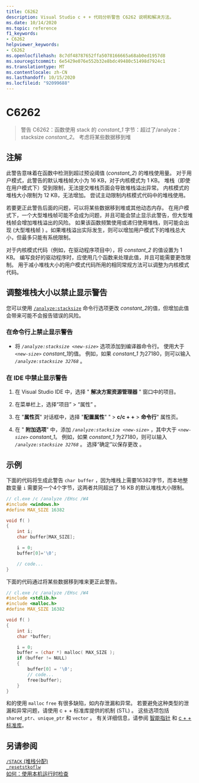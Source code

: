 ```yaml
---
title: C6262
description: Visual Studio c + + 代码分析警告 C6262 说明和解决方法。
ms.date: 10/14/2020
ms.topic: reference
f1_keywords:
- C6262
helpviewer_keywords:
- C6262
ms.openlocfilehash: 8c7df48787652ffa5078166665a68ab0ed1957d8
ms.sourcegitcommit: 6e5429e076e552b32e8bdc49480c51498d7924c1
ms.translationtype: MT
ms.contentlocale: zh-CN
ms.lasthandoff: 10/15/2020
ms.locfileid: "92099688"
---
```

# <a name="c6262"></a>C6262

> 警告 C6262：函数使用 stack 的 *constant_1* 字节：超过了/analyze： stacksize *constant_2*。 考虑将某些数据移到堆

## <a name="remarks"></a>注解

此警告意味着在函数中检测到超过预设阈值 (*constant_2*) 的堆栈使用量。 对于用户模式，此警告的默认堆栈帧大小为 16 KB，对于内核模式为 1 KB。 堆栈（即使在用户模式下）受到限制，无法提交堆栈页面会导致堆栈溢出异常。 内核模式的堆栈大小限制为 12 KB，无法增加。 尝试主动限制内核模式代码中的堆栈使用。

若要更正此警告后面的问题，可以将某些数据移到堆或其他动态内存。 在用户模式下，一个大型堆栈帧可能不会成为问题，并且可能会禁止显示此警告，但大型堆栈帧会增加堆栈溢出的风险。 如果该函数频繁使用或递归使用堆栈，则可能会出现 (大型堆栈帧 ) 。如果堆栈溢出实际发生，则可以增加用户模式下的堆栈总大小，但最多只能有系统限制。

对于内核模式代码（例如，在驱动程序项目中），将 *constant_2* 的值设置为 1 KB。 编写良好的驱动程序时，应使用几个函数来处理此值，并且可能需要更改限制。 用于减小堆栈大小的用户模式代码所用的相同常规方法可以调整为内核模式代码。

## <a name="adjust-the-stack-size-to-suppress-the-warning"></a>调整堆栈大小以禁止显示警告

您可以使用 [`/analyze:stacksize`](../build/reference/analyze-code-analysis.md) 命令行选项更改 *constant_2*的值，但增加此值会带来可能不会报告错误的风险。

### <a name="to-suppress-the-warning-on-the-command-line"></a>在命令行上禁止显示警告

- 将 *`/analyze:stacksize <new-size>`* 选项添加到编译器命令行。 使用大于 *`<new-size>`* *constant_1*的值。 例如，如果 *constant_1* 为27180，则可以输入 *`/analyze:stacksize 32768`* 。

### <a name="to-suppress-the-warning-in-the-ide"></a>在 IDE 中禁止显示警告

1. 在 Visual Studio IDE 中，选择 " **解决方案资源管理器** " 窗口中的项目。

1. 在菜单栏上，选择“项目” > “属性” 。

1. 在 "**属性页**" 对话框中，选择 "**配置属性**" "  >  **c/c + +**  >  **命令行**" 属性页。

1. 在 " **附加选项**" 中，添加 *`/analyze:stacksize <new-size>`* ，其中大于 *`<new-size>`* *constant_1*。 例如，如果 *constant_1* 为27180，则可以输入 *`/analyze:stacksize 32768`* 。 选择“确定”以保存更改  。

## <a name="example"></a>示例

下面的代码将生成此警告 `char buffer` ，因为堆栈上需要16382字节，而本地整数变量 `i` 需要另一个4个字节，这两者共同超出了 16 KB 的默认堆栈大小限制。

```cpp
// cl.exe /c /analyze /EHsc /W4
#include <windows.h>
#define MAX_SIZE 16382

void f( )
{
    int i;
    char buffer[MAX_SIZE];

    i = 0;
    buffer[0]='\0';

    // code...
}
```

下面的代码通过将某些数据移到堆来更正此警告。

```cpp
// cl.exe /c /analyze /EHsc /W4
#include <stdlib.h>
#include <malloc.h>
#define MAX_SIZE 16382

void f( )
{
    int i;
    char *buffer;

    i = 0;
    buffer = (char *) malloc( MAX_SIZE );
    if (buffer != NULL)
    {
        buffer[0] = '\0';
        // code...
        free(buffer);
    }
}
```

和的使用 `malloc` `free` 有很多缺陷，如内存泄漏和异常。 若要避免这种类型的泄漏和异常问题，请使用 c + + 标准库提供的机制 (STL) 。 这些选项包括 `shared_ptr`、`unique_ptr` 和 `vector`  。 有关详细信息，请参阅 [智能指针](../cpp/smart-pointers-modern-cpp.md) 和 [c + + 标准库](../standard-library/cpp-standard-library-reference.md)。

## <a name="see-also"></a>另请参阅

[`/STACK` (堆栈分配) ](../build/reference/stack-stack-allocations.md)\
[`_resetstkoflw`](../c-runtime-library/reference/resetstkoflw.md)\
[如何：使用本机运行时检查](/visualstudio/debugger/how-to-use-native-run-time-checks)
